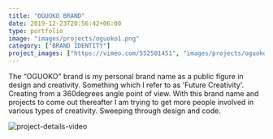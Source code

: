 ```yaml
---
title: "OGUOKO BRAND"
date: 2019-12-23T20:56:42+06:00
type: portfolio
image: "images/projects/oguoko1.png"
category: ["BRAND IDENTITY"]
project_images: ["https://vimeo.com/552501451", "images/projects/oguoko1.png", "images/projects/oguoko2.png", "images/projects/oguoko3.png", "images/projects/oguoko4.png", "images/projects/oguoko5.png", "images/projects/oguoko6.png", "images/projects/oguoko7.png"]
---
```


The “OGUOKO" brand is my personal brand name as a public figure in design and creativity. Something which I refer to as 'Future Creativity'. Creating from a 360degrees angle point of view. With this brand name and projects to come out thereafter I am trying to get more people involved in various types of creativity. Sweeping through design and code.

![project-details-video](https://vimeo.com/552501451)

